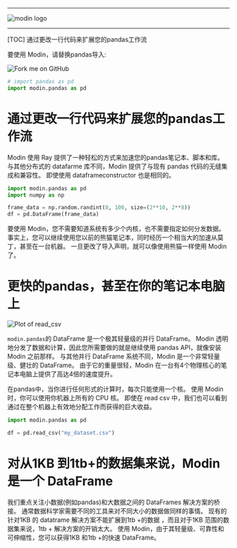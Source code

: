 

------

![modin logo](https://modin.readthedocs.io/en/latest/_images/MODIN_ver2_hrz.png)

------
[TOC]
通过更改一行代码来扩展您的pandas工作流

要使用 Modin，请替换pandas导入:

![Fork me on GitHub](https://camo.githubusercontent.com/365986a132ccd6a44c23a9169022c0b5c890c387/68747470733a2f2f73332e616d617a6f6e6177732e636f6d2f6769746875622f726962626f6e732f666f726b6d655f72696768745f7265645f6161303030302e706e67)

```python
# import pandas as pd
import modin.pandas as pd
```

# 通过更改一行代码来扩展您的pandas工作流

Modin 使用 Ray 提供了一种轻松的方式来加速您的pandas笔记本、脚本和库。 与其他分布式的 datafarme 库不同，Modin 提供了与现有 pandas 代码的无缝集成和兼容性。 即使使用 dataframeconstructor 也是相同的。

```python
import modin.pandas as pd
import numpy as np

frame_data = np.random.randint(0, 100, size=(2**10, 2**8))
df = pd.DataFrame(frame_data)
```

要使用 Modin，您不需要知道系统有多少个内核，也不需要指定如何分发数据。 事实上，您可以继续使用您以前的熊猫笔记本，同时经历一个相当大的加速从莫丁，甚至在一台机器。 一旦更改了导入声明，就可以像使用熊猫一样使用 Modin 了。

#  更快的pandas，甚至在你的笔记本电脑上

![Plot of read_csv](https://modin.readthedocs.io/en/latest/_images/read_csv_benchmark.png)



 `modin.pandas`的 DataFrame 是一个极其轻量级的并行 DataFrame。 Modin 透明地分发了数据和计算，因此您所需要做的就是继续使用 pandas API，就像安装 Modin 之前那样。 与其他并行 DataFrame 系统不同，Modin 是一个非常轻量级、健壮的 DataFrame。 由于它的重量很轻，Modin 在一台有4个物理核心的笔记本电脑上提供了高达4倍的速度提升。

在pandas中，当你进行任何形式的计算时，每次只能使用一个核。 使用 Modin时，你可以使用你机器上所有的 CPU 核。 即使在 read csv 中，我们也可以看到通过在整个机器上有效地分配工作而获得的巨大收益。

```python
import modin.pandas as pd

df = pd.read_csv("my_dataset.csv")
```

# 对从1KB 到1tb+的数据集来说，Modin 是一个 DataFrame

我们重点关注小数据(例如pandas)和大数据之间的 DataFrames 解决方案的桥接。 通常数据科学家需要不同的工具来对不同大小的数据做同样的事情。 现有的针对1KB 的 datatrame 解决方案不能扩展到1tb +的数据 ，而且对于1KB 范围的数据集来说，1tb + 解决方案的开销太大。 使用 Modin，由于其轻量级、可靠性和可伸缩性，您可以获得1KB 和1tb +的快速 DataFrame。

